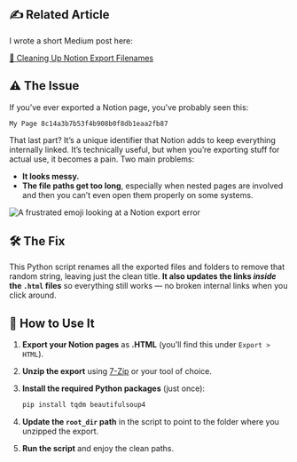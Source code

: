 ## ✍️ Related Article

I wrote a short Medium post here:

[🧹 Cleaning Up Notion Export Filenames](https://medium.com/@jonowschan/cleaning-up-notion-export-filenames-fbf3ebee4005)


## ⚠️ The Issue

If you’ve ever exported a Notion page, you’ve probably seen this:

  ```My Page 8c14a3b7b53f4b908b0f8db1eaa2fb87```


That last part? It’s a unique identifier that Notion adds to keep everything internally linked. It’s technically useful, but when you’re exporting stuff for actual use, it becomes a pain. Two main problems:

- **It looks messy.**
- **The file paths get too long**, especially when nested pages are involved and then you can’t even open them properly on some systems.

![A frustrated emoji looking at a Notion export error](images/Site%20cant%20be%20reached.png)

## 🛠️ The Fix

This Python script renames all the exported files and folders to remove that random string, leaving just the clean title. **It also updates the links _inside_ the `.html` files** so everything still works — no broken internal links when you click around.

## 🧪 How to Use It

1. **Export your Notion pages** as **.HTML** (you’ll find this under `Export > HTML`).
2. **Unzip the export** using [7-Zip](https://www.7-zip.org/) or your tool of choice.
3. **Install the required Python packages** (just once):

    ```bash
    pip install tqdm beautifulsoup4
    ```

4. **Update the `root_dir` path** in the script to point to the folder where you unzipped the export.
5. **Run the script** and enjoy the clean paths.

